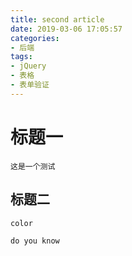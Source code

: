 ```yaml
---
title: second article
date: 2019-03-06 17:05:57
categories:
- 后端
tags:
- jQuery
- 表格
- 表单验证
---
```

# 标题一

	这是一个测试
	
## 标题二
	
	color

	do you know